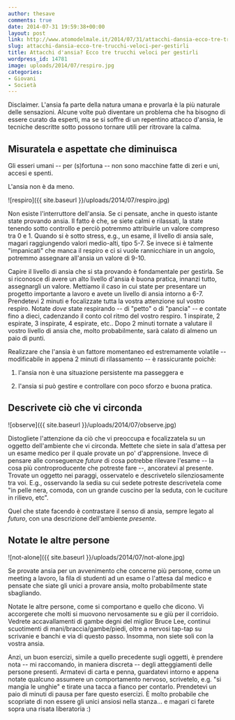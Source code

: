 ```yaml
---
author: thesave
comments: true
date: 2014-07-31 19:59:38+00:00
layout: post
link: http://www.atomodelmale.it/2014/07/31/attacchi-dansia-ecco-tre-trucchi-veloci-per-gestirli/
slug: attacchi-dansia-ecco-tre-trucchi-veloci-per-gestirli
title: Attacchi d'ansia? Ecco tre trucchi veloci per gestirli
wordpress_id: 14781
image: uploads/2014/07/respiro.jpg
categories:
- Giovani
- Società
---
```


Disclaimer. L'ansia fa parte della natura umana e provarla è la più naturale delle sensazioni. Alcune volte può diventare un problema che ha bisogno di essere curato da esperti, ma se si soffre di un repentino attacco d'ansia, le tecniche descritte sotto possono tornare utili per ritrovare la calma.

## Misuratela e aspettate che diminuisca

Gli esseri umani -- per (s)fortuna -- non sono macchine fatte di zeri e uni, accesi e spenti.

L'ansia non è da meno.

![respiro]({{ site.baseurl }}/uploads/2014/07/respiro.jpg)

Non esiste l'interruttore dell'ansia. Se ci pensate, anche in questo istante state provando ansia. Il fatto è che, se siete calmi e rilassati, la state tenendo sotto controllo e perciò potremmo attribuirle un valore compreso tra 0 e 1. Quando si è sotto stress, e.g., un esame, il livello di ansia sale, magari raggiungendo valori medio-alti, tipo 5-7. Se invece si è talmente "impanicati" che manca il respiro e ci si vuole rannicchiare in un angolo, potremmo assegnare all'ansia un valore di 9-10.

Capire il livello di ansia che si sta provando è fondamentale per gestirla. Se si riconosce di avere un alto livello d'ansia è buona pratica, innanzi tutto, assegnargli un valore. Mettiamo il caso in cui state per presentare un progetto importante a lavoro e avete un livello di ansia intorno a 6-7. Prendetevi 2 minuti e focalizzate tutta la vostra attenzione sul vostro respiro. Notate _dove_ state respirando -- di "petto" o di "pancia" -- e contate fino a dieci, cadenzando il conto col ritmo del vostro respiro. 1 inspirate, 2 espirate, 3 inspirate, 4 espirate, etc.. Dopo 2 minuti tornate a valutare il vostro livello di ansia che, molto probabilmente, sarà calato di almeno un paio di punti.

Realizzare che l'ansia è un fattore momentaneo ed estremamente volatile -- modificabile in appena 2 minuti di rilassamento -- è rassicurante poichè:

  1. l'ansia non è una situazione persistente ma passeggera e

  2. l'ansia si può gestire e controllare con poco sforzo e buona pratica.

## Descrivete ciò che vi circonda

![observe]({{ site.baseurl }}/uploads/2014/07/observe.jpg)

Distogliete l'attenzione da ciò che vi preoccupa e focalizzatela su un oggetto dell'ambiente che vi circonda.
Mettete che siete in sala d'attesa per un esame medico per il quale provate un po' d'apprensione. Invece di pensare alle conseguenze _future_ di cosa potrebbe rilevare l'esame -- la cosa più controproducente che potreste fare --, ancoratevi al presente. Trovate un oggetto nei paraggi, osservatelo e descrivetelo silenziosamente tra voi. E.g., osservando la sedia su cui sedete potreste descrivetela come "in pelle nera, comoda, con un grande cuscino per la seduta, con le cuciture in rilievo, etc".

Quel che state facendo è contrastare il senso di ansia, sempre legato al _futuro_, con una descrizione dell'ambiente _presente_.

## Notate le altre persone

![not-alone]({{ site.baseurl }}/uploads/2014/07/not-alone.jpg)

Se provate ansia per un avvenimento che concerne più persone, come un meeting a lavoro, la fila di studenti ad un esame o l'attesa dal medico e pensate che siate gli unici a provare ansia, molto probabilmente state sbagliando.

Notate le altre persone, come si comportano e quello che dicono. Vi accorgerete che molti si muovono nervosamente su e giù per il corridoio. Vedrete accavallamenti di gambe degni del miglior Bruce Lee, continui scuotimenti di mani/braccia/gambe/piedi, oltre a nervosi tap-tap su scrivanie e banchi e via di questo passo. Insomma, non siete soli con la vostra ansia.

Anzi, un buon esercizi, simile a quello precedente sugli oggetti, è prendere nota -- mi raccomando, in maniera discreta -- degli atteggiamenti delle persone presenti. Armatevi di carta e penna, guardatevi intorno e appena notate qualcuno assumere un comportamento nervoso, scrivetelo, e.g. "si mangia le unghie" e tirate una tacca a fianco per contarlo. Prendetevi un paio di minuti di pausa per fare questo esercizi. È molto probabile che scopriate di non essere gli unici ansiosi nella stanza... e magari ci farete sopra una risata liberatoria :)

